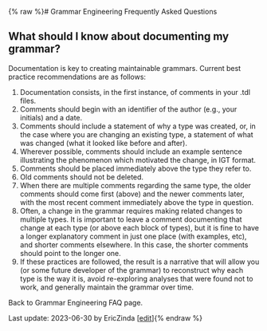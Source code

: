 {% raw %}# Grammar Engineering Frequently Asked Questions

## What should I know about documenting my grammar?

Documentation is key to creating maintainable grammars. Current best
practice recommendations are as follows:

1. Documentation consists, in the first instance, of comments in your
.tdl files.
2. Comments should begin with an identifier of the author (e.g., your
initials) and a date.
3. Comments should include a statement of why a type was created, or,
in the case where you are changing an existing type, a statement of
what was changed (what it looked like before and after).
4. Wherever possible, comments should include an example sentence
illustrating the phenomenon which motivated the change, in IGT
format.
5. Comments should be placed immediately above the type they refer to.
6. Old comments should not be deleted.
7. When there are multiple comments regarding the same type, the older
comments should come first (above) and the newer comments later,
with the most recent comment immediately above the type in question.
8. Often, a change in the grammar requires making related changes to
multiple types. It is important to leave a comment documenting that
change at each type (or above each block of types), but it is fine
to have a longer explanatory comment in just one place (with
examples, etc), and shorter comments elsewhere. In this case, the
shorter comments should point to the longer one.
9. If these practices are followed, the result is a narrative that will
allow you (or some future developer of the grammar) to reconstruct
why each type is the way it is, avoid re-exploring analyses that
were found not to work, and generally maintain the grammar over
time.

Back to Grammar Engineering FAQ page.

Last update: 2023-06-30 by EricZinda [[edit](https://github.com/delph-in/docs/wiki/GeFaqGrammarDocumentation/_edit)]{% endraw %}